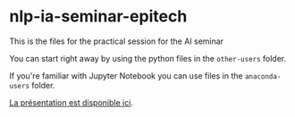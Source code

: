 # nlp-ia-seminar-epitech
This is the files for the practical session for the AI seminar

You can start right away by using the python files in the `other-users` folder. 

If you're familiar with Jupyter Notebook you can use files in the `anaconda-users` folder.

[La présentation est disponible ici](https://drive.google.com/file/d/1KQX860X42lUePkW7IDSAtN5-u6DGwVng/view?usp=sharing).
